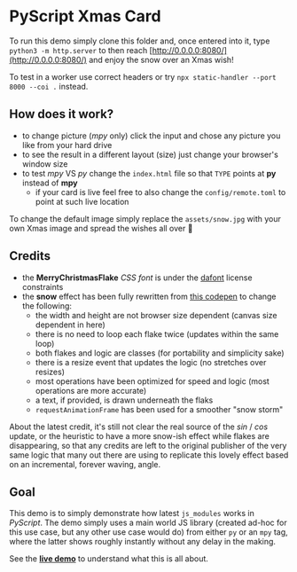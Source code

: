 # PyScript Xmas Card

To run this demo simply clone this folder and, once entered into it, type `python3 -m http.server` to then reach [http://0.0.0.0:8080/](http://0.0.0.0:8080/) and enjoy the snow over an Xmas wish!

To test in a worker use correct headers or try `npx static-handler --port 8000 --coi .` instead.

## How does it work?

  * to change picture (*mpy* only) click the input and chose any picture you like from your hard drive
  * to see the result in a different layout (size) just change your browser's window size
  * to test *mpy* VS *py* change the `index.html` file so that `TYPE` points at **py** instead of **mpy**
    * if your card is live feel free to also change the `config/remote.toml` to point at such live location

To change the default image simply replace the `assets/snow.jpg` with your own Xmas image and spread the wishes all over 🎄

## Credits

  * the **MerryChristmasFlake** *CSS font* is under the [dafont](https://www.dafont.com/merry-christmas.font) license constraints
  * the **snow** effect has been fully rewritten from [this codepen](https://codepen.io/oklai/pen/njQVxV) to change the following:
    * the width and height are not browser size dependent (canvas size dependent in here)
    * there is no need to loop each flake twice (updates within the same loop)
    * both flakes and logic are classes (for portability and simplicity sake)
    * there is a resize event that updates the logic (no stretches over resizes)
    * most operations have been optimized for speed and logic (most operations are more accurate)
    * a text, if provided, is drawn underneath the flaks
    * `requestAnimationFrame` has been used for a smoother "snow storm"

About the latest credit, it's still not clear the real source of the *sin* / *cos* update, or the heuristic to have a more snow-ish effect while flakes are disappearing, so that any credits are left to the original publisher of the very same logic that many out there are using to replicate this lovely effect based on an incremental, forever waving, angle.

## Goal

This demo is to simply demonstrate how latest `js_modules` works in *PyScript*. The demo simply uses a main world JS library (created ad-hoc for this use case, but any other use case would do) from either `py` or an `mpy` tag, where the latter shows roughly instantly without any delay in the making.

See the [**live demo**](https://webreflection.github.io/pyscript-xmas-2023/) to understand what this is all about.
